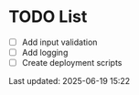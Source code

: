 # TODO List

- [ ] Add input validation
- [ ] Add logging
- [ ] Create deployment scripts

Last updated: 2025-06-19 15:22
